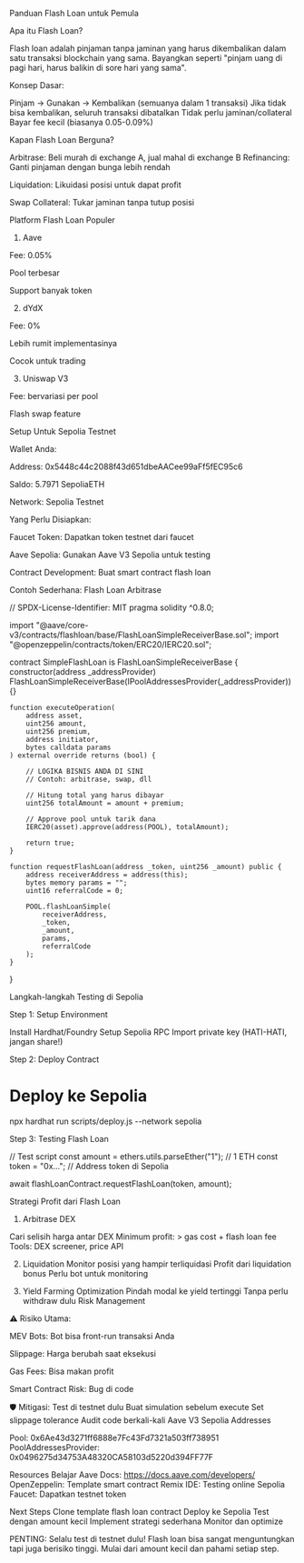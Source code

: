 Panduan Flash Loan untuk Pemula

Apa itu Flash Loan?

Flash loan adalah pinjaman tanpa jaminan yang harus dikembalikan dalam satu transaksi blockchain yang sama. Bayangkan seperti "pinjam uang di pagi hari, harus balikin di sore hari yang sama".

Konsep Dasar:

Pinjam → Gunakan → Kembalikan (semuanya dalam 1 transaksi)
Jika tidak bisa kembalikan, seluruh transaksi dibatalkan
Tidak perlu jaminan/collateral
Bayar fee kecil (biasanya 0.05-0.09%)

Kapan Flash Loan Berguna?

Arbitrase: Beli murah di exchange A, jual mahal di exchange B Refinancing: Ganti pinjaman dengan bunga lebih rendah

Liquidation: Likuidasi posisi untuk dapat profit

Swap Collateral: Tukar jaminan tanpa tutup posisi

Platform Flash Loan Populer

1. Aave

Fee: 0.05%

Pool terbesar

Support banyak token

2. dYdX

Fee: 0%

Lebih rumit implementasinya

Cocok untuk trading

3. Uniswap V3

Fee: bervariasi per pool

Flash swap feature

Setup Untuk Sepolia Testnet

Wallet Anda:

Address: 0x5448c44c2088f43d651dbeAACee99aFf5fEC95c6

Saldo: 5.7971 SepoliaETH

Network: Sepolia Testnet

Yang Perlu Disiapkan:

Faucet Token: Dapatkan token testnet dari faucet

Aave Sepolia: Gunakan Aave V3 Sepolia untuk testing

Contract Development: Buat smart contract flash loan

Contoh Sederhana: Flash Loan Arbitrase

// SPDX-License-Identifier: MIT
pragma solidity ^0.8.0;

import "@aave/core-v3/contracts/flashloan/base/FlashLoanSimpleReceiverBase.sol";
import "@openzeppelin/contracts/token/ERC20/IERC20.sol";

contract SimpleFlashLoan is FlashLoanSimpleReceiverBase {
    constructor(address _addressProvider) 
        FlashLoanSimpleReceiverBase(IPoolAddressesProvider(_addressProvider)) {}

    function executeOperation(
        address asset,
        uint256 amount,
        uint256 premium,
        address initiator,
        bytes calldata params
    ) external override returns (bool) {
        
        // LOGIKA BISNIS ANDA DI SINI
        // Contoh: arbitrase, swap, dll
        
        // Hitung total yang harus dibayar
        uint256 totalAmount = amount + premium;
        
        // Approve pool untuk tarik dana
        IERC20(asset).approve(address(POOL), totalAmount);
        
        return true;
    }

    function requestFlashLoan(address _token, uint256 _amount) public {
        address receiverAddress = address(this);
        bytes memory params = "";
        uint16 referralCode = 0;

        POOL.flashLoanSimple(
            receiverAddress,
            _token,
            _amount,
            params,
            referralCode
        );
    }
}


Langkah-langkah Testing di Sepolia

Step 1: Setup Environment

Install Hardhat/Foundry
Setup Sepolia RPC
Import private key (HATI-HATI, jangan share!)

Step 2: Deploy Contract

# Deploy ke Sepolia
npx hardhat run scripts/deploy.js --network sepolia

Step 3: Testing Flash Loan

// Test script
const amount = ethers.utils.parseEther("1"); // 1 ETH
const token = "0x..."; // Address token di Sepolia

await flashLoanContract.requestFlashLoan(token, amount);


Strategi Profit dari Flash Loan

1. Arbitrase DEX

Cari selisih harga antar DEX
Minimum profit: > gas cost + flash loan fee
Tools: DEX screener, price API

2. Liquidation
Monitor posisi yang hampir terliquidasi
Profit dari liquidation bonus
Perlu bot untuk monitoring

3. Yield Farming Optimization
Pindah modal ke yield tertinggi
Tanpa perlu withdraw dulu
Risk Management

⚠️ Risiko Utama:

MEV Bots: Bot bisa front-run transaksi Anda

Slippage: Harga berubah saat eksekusi

Gas Fees: Bisa makan profit

Smart Contract Risk: Bug di code

🛡️ Mitigasi:
Test di testnet dulu
Buat simulation sebelum execute
Set slippage tolerance
Audit code berkali-kali
Aave V3 Sepolia Addresses

Pool: 0x6Ae43d3271ff6888e7Fc43Fd7321a503ff738951
PoolAddressesProvider: 0x0496275d34753A48320CA58103d5220d394FF77F


Resources Belajar
Aave Docs: https://docs.aave.com/developers/
OpenZeppelin: Template smart contract
Remix IDE: Testing online
Sepolia Faucet: Dapatkan testnet token

Next Steps
Clone template flash loan contract
Deploy ke Sepolia
Test dengan amount kecil
Implement strategi sederhana
Monitor dan optimize

PENTING: Selalu test di testnet dulu! Flash loan bisa sangat menguntungkan tapi juga berisiko tinggi. Mulai dari amount kecil dan pahami setiap step.
